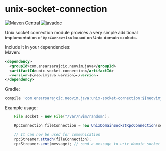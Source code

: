# unix-socket-connection

[![Maven Central](https://maven-badges.herokuapp.com/maven-central/com.ensarsarajcic.neovim.java/unix-socket-connection/badge.svg)](https://maven-badges.herokuapp.com/maven-central/com.ensarsarajcic.neovim.java/unix-socket-connection)
[![javadoc](https://javadoc.io/badge2/com.ensarsarajcic.neovim.java/unix-socket-connection/javadoc.svg)](https://javadoc.io/doc/com.ensarsarajcic.neovim.java/unix-socket-connection)

Unix socket connection module provides a very simple additional implementation of `RpcConnection` based on Unix domain sockets.

Include it in your dependencies:  
Maven:  
```xml
<dependency>
  <groupId>com.ensarsarajcic.neovim.java</groupId>
  <artifactId>unix-socket-connection</artifactId>
  <version>${neovimjava.version}</version>
</dependency>
```
Gradle:  
```groovy
compile 'com.ensarsarajcic.neovim.java:unix-socket-connection:${neovimjava.version}'
```

Example usage:
```java
    File socket = new File("/var/nvim/random");

    RpcConnection fileConnection = new UnixDomainSocketRpcConnection(socket);

    // It can now be used for communication
    rpcStreamer.attach(fileConnection);
    rpcStreamer.sent(message); // send a message to unix domain socket located on /var/nvim/random
```
